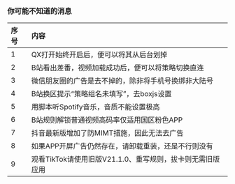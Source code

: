 ### 你可能不知道的消息

| 序号 | 内容  | 
| :--- |:-----|
| 1    | QX打开始终开启后，便可以将其从后台划掉                  |
| 2    | B站看出差番，视频加载成功后，便可以将策略切换直连       |
| 3    | 微信朋友圈的广告是去不掉的，除非将手机号换绑非大陆号    |
| 4    | B站换区提示“策略组名未填写”，去boxjs设置                |
| 5    | 用脚本听Spotify音乐，音质不能设置极高                   |
| 6    | B站规则解锁普通视频高码率仅适用国区粉色APP              |
| 7    | 抖音最新版增加了防MIMT措施，因此无法去广告              |
| 8    | 如果APP开屏广告仍然存在，请卸载重装，还是不行则没有     |
| 9    | 观看TikTok请使用旧版V21.1.0、重写规则，拔卡则无需旧版应用 |
